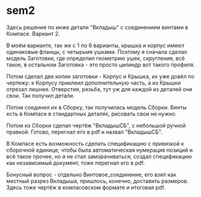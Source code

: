 # sem2
Здесь решение по инже детали "Вкладыш" с соединением винтами в Компасе. Вариант 2.

В моём варианте, так же с 1 по 6 варианты, крышка и корпус имеют одинаковые фланцы, с четырьмя ушками.
Поэтому я сначала сделал модель Заготовки, где определил геометрию ушек, скругления, всё такое, в остальном Заготовка - это просто цилиндр вот такого профиля.

Потом сделал две копии заготовки - Корпус и Крышка, их уже довёл по чертежу: к Корпусу приклеил дополнительную часть, а из Крышки отрезал лишнее. Отверстия, резьба, тут уж для каждой из деталей они свои. Так получил детали.

Потом соединил их в Сборку, так получилась модель Сборки. Винты есть в Компасе в стандартных деталях, рисовать свои не нужно.

Потом из Сборки сделал чертёж "ВкладышСБ", с небольшой ручной правкой. Готово, перегнал его в pdf и назвал "ВкладышСБ". 

В Компасе есть возможность сделать спецификацию с привязкой к сборочной единице, чтобы была автоматическая нумерация позиций и всё такое прочее, но я не стал заморачиваться, создал спецификацию как независимый документ, тоже перегнал его в pdf.

Бонусный вопрос - отдельно Винтовое_соединение, его взял как местный разрез Вкладыша, пришлось, конечно, доставить размеров. Здесь тоже чертёж в компасовском формате и итоговая pdf. 


